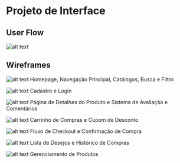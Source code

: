 
# Projeto de Interface

## User Flow

![alt text](<Fluxo de Usuário.png>)

## Wireframes

![alt text](<Homepage, Navegação Principal, Catálogos, Busca e Filtro.png>)
Homepage, Navegação Principal, Catálogos, Busca e Filtro

![alt text](<Cadastro e Login.png>)
Cadastro e Login

![alt text](<Página de Detalhes do Produto e Sistema de Avaliação e Comentários.png>)
Página de Detalhes do Produto e Sistema de Avaliação e Comentários

![alt text](<Carrinho de Compras e Cupom de Desconto.png>)
Carrinho de Compras e Cupom de Desconto

![alt text](<Fluxo de Checkout e Confirmação de Compra.png>)
Fluxo de Checkout e Confirmação de Compra

![alt text](<Lista de Desejos e Histórico de Compras.png>)
Lista de Desejos e Histórico de Compras

![alt text](<Gerenciamento de Produtos.png>)
Gerenciamento de Produtos
